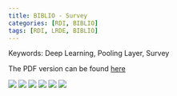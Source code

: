 ```yaml
---
title: BIBLIO - Survey
categories: [RDI, BIBLIO]
tags: [RDI, LRDE, BIBLIO]
---
```


Keywords: Deep Learning, Pooling Layer, Survey

The PDF version can be found [here](https://drive.google.com/file/d/1jGCOvLJXTtxDPWIV_MY6Q4n0vQjAuAaQ/view?usp=sharing)

![](https://drive.google.com/uc?id=15yNHJ7os63q8T1cQ1pIucSgckgfWTnLe)
![](https://drive.google.com/uc?id=1QpieJEjDPZbOkuYTHd08LQtA_xnTHE8x)
![](https://drive.google.com/uc?id=1qvvlTc3few8KvYEIuaby481Pem3n0W--)
![](https://drive.google.com/uc?id=1nPzGAjq1I2LZfXpVAu1UTLBbbsUCe4_U)
![](https://drive.google.com/uc?id=1EJe8ft3dFzNucCHxrZaEw0taAOjLI21t)
![](https://drive.google.com/uc?id=1du1DdSk4YychaFWDunpEhyiogNFBAq-4)
